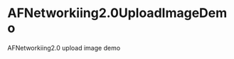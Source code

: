 AFNetworkiing2.0UploadImageDemo
===============================

AFNetworkiing2.0 upload image demo
